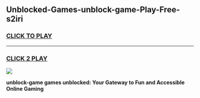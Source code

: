 
## Unblocked-Games-unblock-game-Play-Free-s2iri
<h3>
<a href="https://premium76.site?title=unblock-game&ref=19M">CLICK TO PLAY</a></h3>
<hr>

<h3>
<a href="https://premium76.site?title=unblock-game&ref=19M">CLICK 2 PLAY</a>
  
</h3>

<a href="https://premium76.site?title=unblock-game&ref=19M"><img src="https://clearcache.store/games.png"></a>


**unblock-game games unblocked: Your Gateway to Fun and Accessible Online Gaming**
